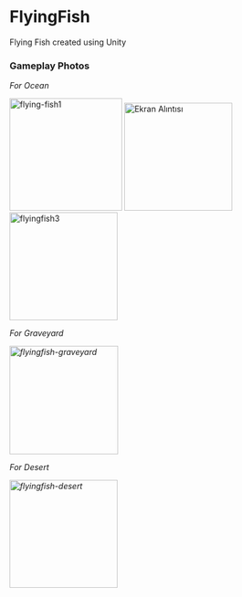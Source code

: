 # FlyingFish
Flying Fish created using Unity

<h3> Gameplay Photos </h3>
<div>
<p> <i>For Ocean</i></p>
<img width="197" alt="flying-fish1" src="https://github.com/erendagstan/FlyingFish/assets/86521359/68b67253-2933-4b29-9dbc-22906a46ce6e">
<img width="189" alt="Ekran Alıntısı" src="https://github.com/erendagstan/FlyingFish/assets/86521359/7c91e353-3589-4687-9586-7a0cfec37b9b">
<img width="189" alt="flyingfish3" src="https://github.com/erendagstan/FlyingFish/assets/86521359/d38f7497-df9e-4193-b3f0-8af709c5e27f">
</div>
<div>
<p> <i> For Graveyard</p>
<img width="190" alt="flyingfish-graveyard" src="https://github.com/erendagstan/FlyingFish/assets/86521359/c5221685-b82d-4117-9f51-badcaf2f6af7">
</div>
  <div>
<p> <i> For Desert</p>
<img width="189" alt="flyingfish-desert" src="https://github.com/erendagstan/FlyingFish/assets/86521359/82527a6a-05e7-41e9-b557-be4ee23c8274">
</div>
